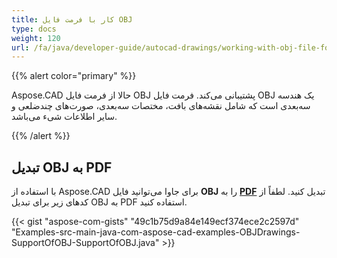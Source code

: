 ```yaml
---
title: کار با فرمت فایل OBJ
type: docs
weight: 120
url: /fa/java/developer-guide/autocad-drawings/working-with-obj-file-format/
---
```


{{% alert color="primary" %}}

Aspose.CAD حالا از فرمت فایل OBJ پشتیبانی می‌کند. فرمت فایل OBJ یک هندسه سه‌بعدی است که شامل نقشه‌های بافت، مختصات سه‌بعدی، صورت‌های چندضلعی و سایر اطلاعات شیء می‌باشد.

{{% /alert %}}

## **تبدیل OBJ به PDF**

با استفاده از Aspose.CAD برای جاوا می‌توانید فایل **OBJ** را به [**PDF**](https://docs.fileformat.com/pdf/) تبدیل کنید. لطفاً از کدهای زیر برای تبدیل OBJ به PDF استفاده کنید.

{{< gist "aspose-com-gists" "49c1b75d9a84e149ecf374ece2c2597d" "Examples-src-main-java-com-aspose-cad-examples-OBJDrawings-SupportOfOBJ-SupportOfOBJ.java" >}}

